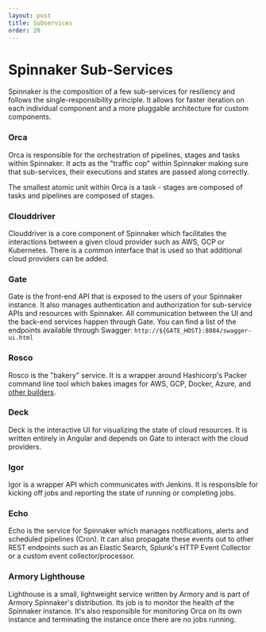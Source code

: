 ```yaml
---
layout: post
title: Subservices
order: 20
---
```


# Spinnaker Sub-Services

Spinnaker is the composition of a few sub-services for resiliency
and follows the single-responsibility principle.  It allows for faster iteration on each
individual component and a more pluggable architecture for custom components.

### Orca

Orca is responsible for the orchestration of pipelines, stages and tasks within Spinnaker.  It acts as the "traffic cop" within Spinnaker making sure that sub-services, their executions and states are passed along correctly.

The smallest atomic unit within Orca is a task - stages are composed of tasks and pipelines are composed of stages.  

### Clouddriver

Clouddriver is a core component of Spinnaker which facilitates the interactions between a given cloud provider such as AWS, GCP or Kubernetes.  There is a common interface that is used so that additional cloud providers can be added.  

### Gate

Gate is the front-end API that is exposed to the users of your Spinnaker instance.  It also manages authentication and authorization for sub-service APIs and resources with Spinnaker.  All communication between the UI and the back-end services happen through Gate.  You can find a list of the endpoints available through Swagger:  `http://${GATE_HOST}:8084/swagger-ui.html`

### Rosco

Rosco is the "bakery" service.  It is a wrapper around Hashicorp's Packer command line tool which bakes images for AWS, GCP, Docker, Azure, and [other builders](https://www.packer.io/docs/builders/index.html).

### Deck

Deck is the interactive UI for visualizing the state of cloud resources.  It is written entirely in Angular and depends on Gate to interact with the cloud providers.

### Igor

Igor is a wrapper API which communicates with Jenkins.  It is responsible for kicking off jobs and reporting the state of running or completing jobs.

### Echo

Echo is the service for Spinnaker which manages notifications, alerts and scheduled pipelines (Cron).  It can also propagate these events out to other REST endpoints such as an Elastic Search, Splunk's HTTP Event Collector or a custom event collector/processor.

<!-- ### Fiat

Fiat is the authorization server for Spinnaker.
It exposes a RESTful interface for querying the access permissions for a particular user. It currently supports three kinds of resources:

- Accounts
- Applications
- Service Accounts -->

### Armory Lighthouse

Lighthouse is a small, lightweight service written by Armory and is part of Armory Spinnaker's distribution.  Its job is to monitor the health of the Spinnaker instance.  It's also responsible for monitoring Orca on its own instance and terminating the instance once there are no jobs running.
